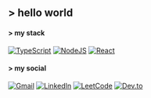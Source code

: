 ## > hello world
#### > my stack

[![TypeScript](https://img.shields.io/badge/TypeScript-3178C6?logo=typescript&logoColor=fff)](#)
[![NodeJS](https://img.shields.io/badge/Node.js-6DA55F?logo=node.js&logoColor=white)](#)
[![React](https://img.shields.io/badge/React-%2320232a.svg?logo=react&logoColor=%2361DAFB)](#)

 #### > my social
[![Gmail](https://img.shields.io/badge/Gmail-D14836?logo=gmail&logoColor=white)](mailto:contato.fsuares@gmail.com)
[![LinkedIn](https://img.shields.io/badge/Linkedin-%230077B5.svg?logo=linkedin&logoColor=white)](https://linkedin.com/in/fsuares)
[![LeetCode](https://img.shields.io/badge/LeetCode-000000?logo=LeetCode&logoColor=#d16c06)](https://leetcode.com/u/fsuares/)
[![Dev.to](https://img.shields.io/badge/Dev.to-0A0A0A?logo=devdotto&logoColor=white)](https://dev.to/fsuares)
